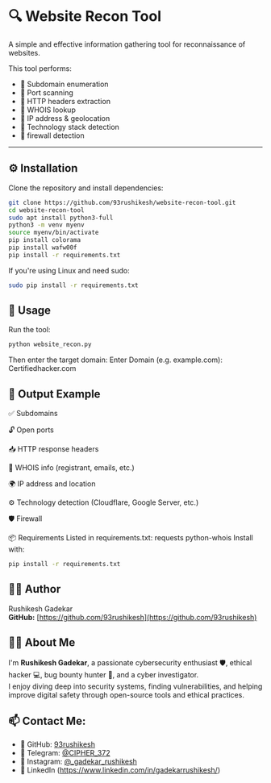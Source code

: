 # 🔍 Website Recon Tool

A simple and effective information gathering tool for reconnaissance of websites.

This tool performs:
- 🔸 Subdomain enumeration
- 🔸 Port scanning 
- 🔸 HTTP headers extraction
- 🔸 WHOIS lookup
- 🔸 IP address & geolocation
- 🔸 Technology stack detection
- 🔸 firewall detection

---

## ⚙️ Installation

Clone the repository and install dependencies:

```bash
git clone https://github.com/93rushikesh/website-recon-tool.git
cd website-recon-tool
sudo apt install python3-full
python3 -m venv myenv
source myenv/bin/activate
pip install colorama
pip install wafw00f
pip install -r requirements.txt
```
If you're using Linux and need sudo:

```bash
sudo pip install -r requirements.txt
```
## 🚀 Usage
Run the tool:
```bash
python website_recon.py
```
Then enter the target domain:
Enter Domain (e.g. example.com): Certifiedhacker.com

## 🧾 Output Example

✅ Subdomains

🔓 Open ports

📥 HTTP response headers

🧾 WHOIS info (registrant, emails, etc.)

🌍 IP address and location

⚙️ Technology detection (Cloudflare, Google Server, etc.)

🛡️ Firewall

📦 Requirements
Listed in requirements.txt:
requests
python-whois
Install with:
```bash
pip install -r requirements.txt
```
## 👨‍💻 Author  
Rushikesh Gadekar  
**GitHub:** [https://github.com/93rushikesh](https://github.com/93rushikesh)

## 🙋‍♂️ About Me  
I'm **Rushikesh Gadekar**, a passionate cybersecurity enthusiast 🛡️, ethical hacker 💻, bug bounty hunter 🐞, and a cyber investigator.  
I enjoy diving deep into security systems, finding vulnerabilities, and helping improve digital safety through open-source tools and ethical practices.

## 📫 Contact Me:  
- 🐙 GitHub: [93rushikesh](https://github.com/93rushikesh)  
- 💬 Telegram: [@CIPHER_372](https://t.me/CIPHER_372)  
- 📸 Instagram: [@_gadekar_rushikesh](https://instagram.com/_gadekar_rushikesh)
- 🔗 LinkedIn (https://www.linkedin.com/in/gadekarrushikesh/)

